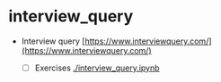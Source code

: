 # interview_query

+ Interview query [https://www.interviewquery.com/](https://www.interviewquery.com/)

  - [ ] Exercises [./interview_query.ipynb](./interview_query.ipynb)

